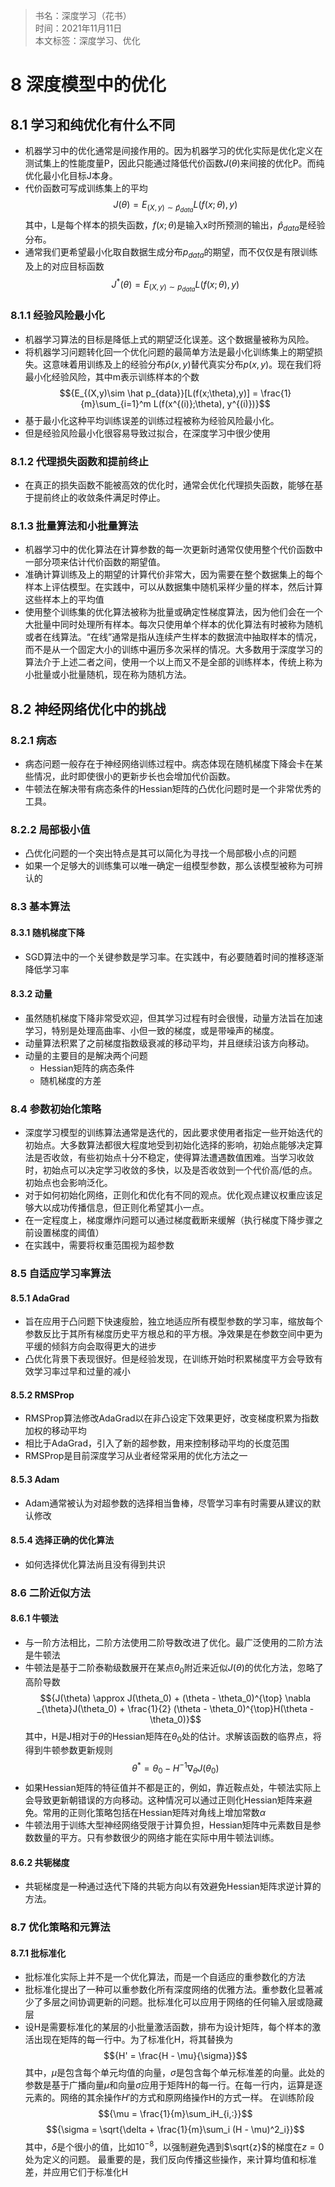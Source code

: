 >书名：深度学习（花书）    
时间：2021年11月11日      
本文标签：深度学习、优化

# 8 深度模型中的优化
## 8.1 学习和纯优化有什么不同
* 机器学习中的优化通常是间接作用的。因为机器学习的优化实际是优化定义在测试集上的性能度量P，因此只能通过降低代价函数${J(\theta)}$来间接的优化P。而纯优化最小化目标J本身。
* 代价函数可写成训练集上的平均
  $${J(\theta) = E_{(X,y)\sim \hat p_{data}}L(f(x;\theta),y)}$$
  其中，L是每个样本的损失函数，$f(x;\theta)$是输入x时所预测的输出，$\hat p_{data}$是经验分布。
* 通常我们更希望最小化取自数据生成分布${p_{data}}$的期望，而不仅仅是有限训练及上的对应目标函数
  $${J^*(\theta) = E_{(X,y)\sim  p_{data}}L(f(x;\theta),y)}$$

### 8.1.1 经验风险最小化
* 机器学习算法的目标是降低上式的期望泛化误差。这个数据量被称为风险。
* 将机器学习问题转化回一个优化问题的最简单方法是最小化训练集上的期望损失。这意味着用训练及上的经验分布${\hat p(x,y)}$替代真实分布${p(x,y)}$。现在我们将最小化经验风险，其中m表示训练样本的个数
  $${E_{(X,y)\sim \hat p_{data}}[L(f(x;\theta),y)] = \frac{1}{m}\sum_{i=1}^m L(f(x^{(i)};\theta), y^{(i)})}$$
* 基于最小化这种平均训练误差的训练过程被称为经验风险最小化。
* 但是经验风险最小化很容易导致过拟合，在深度学习中很少使用

### 8.1.2 代理损失函数和提前终止
* 在真正的损失函数不能被高效的优化时，通常会优化代理损失函数，能够在基于提前终止的收敛条件满足时停止。

### 8.1.3 批量算法和小批量算法
* 机器学习中的优化算法在计算参数的每一次更新时通常仅使用整个代价函数中一部分项来估计代价函数的期望值。
* 准确计算训练及上的期望的计算代价非常大，因为需要在整个数据集上的每个样本上评估模型。在实践中，可以从数据集中随机采样少量的样本，然后计算这些样本上的平均值
* 使用整个训练集的优化算法被称为批量或确定性梯度算法，因为他们会在一个大批量中同时处理所有样本。每次只使用单个样本的优化算法有时被称为随机或者在线算法。“在线”通常是指从连续产生样本的数据流中抽取样本的情况，而不是从一个固定大小的训练中遍历多次采样的情况。大多数用于深度学习的算法介于上述二者之间，使用一个以上而又不是全部的训练样本，传统上称为小批量或小批量随机，现在称为随机方法。

## 8.2 神经网络优化中的挑战

### 8.2.1 病态
* 病态问题一般存在于神经网络训练过程中。病态体现在随机梯度下降会卡在某些情况，此时即使很小的更新步长也会增加代价函数。
* 牛顿法在解决带有病态条件的Hessian矩阵的凸优化问题时是一个非常优秀的工具。

### 8.2.2 局部极小值
* 凸优化问题的一个突出特点是其可以简化为寻找一个局部极小点的问题
* 如果一个足够大的训练集可以唯一确定一组模型参数，那么该模型被称为可辨认的

### 8.3 基本算法
#### 8.3.1 随机梯度下降
* SGD算法中的一个关键参数是学习率。在实践中，有必要随着时间的推移逐渐降低学习率

#### 8.3.2 动量
* 虽然随机梯度下降非常受欢迎，但其学习过程有时会很慢，动量方法旨在加速学习，特别是处理高曲率、小但一致的梯度，或是带噪声的梯度。
* 动量算法积累了之前梯度指数级衰减的移动平均，并且继续沿该方向移动。
* 动量的主要目的是解决两个问题
  * Hessian矩阵的病态条件
  * 随机梯度的方差

### 8.4 参数初始化策略
* 深度学习模型的训练算法通常是迭代的，因此要求使用者指定一些开始迭代的初始点。大多数算法都很大程度地受到初始化选择的影响，初始点能够决定算法是否收敛，有些初始点十分不稳定，使得算法遭遇数值困难。当学习收敛时，初始点可以决定学习收敛的多快，以及是否收敛到一个代价高/低的点。初始点也会影响泛化。
* 对于如何初始化网络，正则化和优化有不同的观点。优化观点建议权重应该足够大以成功传播信息，但正则化希望其小一点。
* 在一定程度上，梯度爆炸问题可以通过梯度截断来缓解（执行梯度下降步骤之前设置梯度的阈值）
* 在实践中，需要将权重范围视为超参数

### 8.5 自适应学习率算法
#### 8.5.1 AdaGrad
* 旨在应用于凸问题下快速瘦脸，独立地适应所有模型参数的学习率，缩放每个参数反比于其所有梯度历史平方根总和的平方根。净效果是在参数空间中更为平缓的倾斜方向会取得更大的进步
* 凸优化背景下表现很好。但是经验发现，在训练开始时积累梯度平方会导致有效学习率过早和过量的减小

#### 8.5.2 RMSProp
* RMSProp算法修改AdaGrad以在非凸设定下效果更好，改变梯度积累为指数加权的移动平均
* 相比于AdaGrad，引入了新的超参数，用来控制移动平均的长度范围
* RMSProp是目前深度学习从业者经常采用的优化方法之一

#### 8.5.3 Adam
* Adam通常被认为对超参数的选择相当鲁棒，尽管学习率有时需要从建议的默认修改

#### 8.5.4 选择正确的优化算法
* 如何选择优化算法尚且没有得到共识

### 8.6 二阶近似方法
#### 8.6.1 牛顿法
* 与一阶方法相比，二阶方法使用二阶导数改进了优化。最广泛使用的二阶方法是牛顿法
* 牛顿法是基于二阶泰勒级数展开在某点${\theta_0}$附近来近似${J(\theta)}$的优化方法，忽略了高阶导数
  $${J(\theta) \approx J(\theta_0) + (\theta - \theta_0)^{\top}  \nabla _{\theta}J(\theta_0) + \frac{1}{2} (\theta - \theta_0)^{\top}H(\theta - \theta_0)}$$
  其中，H是J相对于$\theta$的Hessian矩阵在$\theta_0$处的估计。求解该函数的临界点，将得到牛顿参数更新规则
  $${\theta^* = \theta_0 - H^{-1}\nabla_{\theta}J(\theta_0)}$$
* 如果Hessian矩阵的特征值并不都是正的，例如，靠近鞍点处，牛顿法实际上会导致更新朝错误的方向移动。这种情况可以通过正则化Hessian矩阵来避免。常用的正则化策略包括在Hessian矩阵对角线上增加常数$\alpha$
* 牛顿法用于训练大型神经网络受限于计算负担，Hessian矩阵中元素数目是参数数量的平方。只有参数很少的网络才能在实际中用牛顿法训练。

#### 8.6.2 共轭梯度
* 共轭梯度是一种通过迭代下降的共轭方向以有效避免Hessian矩阵求逆计算的方法。

### 8.7 优化策略和元算法
#### 8.7.1 批标准化
* 批标准化实际上并不是一个优化算法，而是一个自适应的重参数化的方法
* 批标准化提出了一种可以重参数化所有深度网络的优雅方法。重参数化显著减少了多层之间协调更新的问题。批标准化可以应用于网络的任何输入层或隐藏层
* 设H是需要标准化的某层的小批量激活函数，排布为设计矩阵，每个样本的激活出现在矩阵的每一行中。为了标准化H，将其替换为
  $${H' = \frac{H - \mu}{\sigma}}$$
  其中，${\mu}$是包含每个单元均值的向量，${\sigma}$是包含每个单元标准差的向量。此处的参数是基于广播向量${\mu}$和向量${\sigma}$应用于矩阵H的每一行。在每一行内，运算是逐元素的。网络的其余操作${H'}$的方式和原网络操作H的方式一样。
  在训练阶段
  $${\mu = \frac{1}{m}\sum_iH_{i,:}}$$
  $${\sigma = \sqrt{\delta + \frac{1}{m}\sum_i (H - \mu)^2_i}}$$
  其中，$\delta$是个很小的值，比如$10^{-8}$，以强制避免遇到$\sqrt{z}$的梯度在$z=0$处为定义的问题。
  最重要的是，我们反向传播这些操作，来计算均值和标准差，并应用它们于标准化H